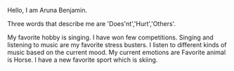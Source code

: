 Hello, I am Aruna Benjamin.

Three words that describe me are 'Does'nt','Hurt','Others'.

My favorite hobby is singing. I have won few competitions. Singing and listening to music are
my favorite stress busters. I listen to different kinds of music based on the current mood.
My current emotions are Favorite animal is Horse. I have a new favorite sport which is skiing.

